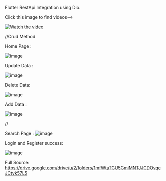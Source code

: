 Flutter RestApi Integration using Dio.



Click this image to find videos==>

[![Watch the video](https://i.ibb.co/pvS81zk/image.png)](https://drive.google.com/file/d/1nDr8NaajTxxUp5pXz0s3qpRQQ78555Tv/view?usp=sharing)





//Crud Method


Home Page :

<img src="https://i.ibb.co/pvS81zk/image.png" alt="image" border="0">

Update Data :

<img src="https://i.ibb.co/DCBBpWZ/image.png" alt="image" border="0">

Delete Data:

<img src="https://i.ibb.co/b112hky/image.png" alt="image" border="0">

Add Data :

<img src="https://i.ibb.co/PQCDHYb/image.png" alt="image" border="0">

//

Search Page :
<img src="https://i.ibb.co/xCjdNvS/image.png" alt="image" border="0">

Login and Register success:

<img src="https://i.ibb.co/jg983Rq/image.png" alt="image" border="0">



Full Source: https://drive.google.com/drive/u/2/folders/1mfWtaTGU5GmiMNTJJCDOvqcJCtvk57L5
